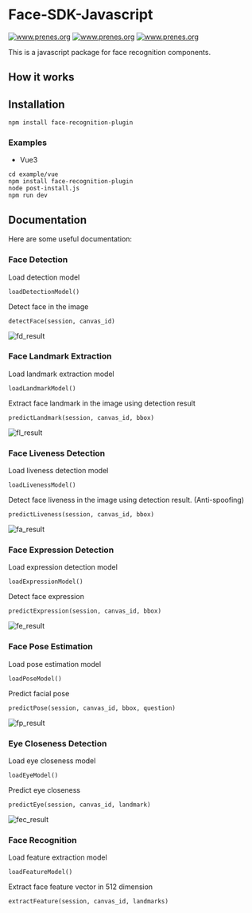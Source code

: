 # Face-SDK-Javascript

<a target="_blank" href="https://t.me/jareddean"><img src="https://img.shields.io/badge/telegram-prenes-green.svg?logo=telegram " alt="www.prenes.org"></a>
<a target="_blank" href="https://wa.me/+14422295661"><img src="https://img.shields.io/badge/whatsapp-prenes-green.svg?logo=whatsapp " alt="www.prenes.org"></a>
<a target="_blank" href="https://join.slack.com/t/prenes/shared_invite/zt-1cx925fip-vL4nKJN64XBMbx8vdwHP7Q"><img src="https://img.shields.io/badge/slack-prenes-green.svg?logo=slack " alt="www.prenes.org"></a>

This is a javascript package for face recognition components.

## How it works

## Installation
```
npm install face-recognition-plugin
```

### Examples
- Vue3

```
cd example/vue
npm install face-recognition-plugin
node post-install.js
npm run dev
```
## Documentation

Here are some useful documentation:
### Face Detection
Load detection model
```
loadDetectionModel()
```
Detect face in the image
```
detectFace(session, canvas_id)
```

![fd_result](https://user-images.githubusercontent.com/82228271/184420486-8284f6d2-10fa-47fd-a625-cf15956d32d4.png)

### Face Landmark Extraction
Load landmark extraction model
```
loadLandmarkModel()
```
Extract face landmark in the image using detection result
```
predictLandmark(session, canvas_id, bbox)
```

![fl_result](https://user-images.githubusercontent.com/82228271/184420510-a7b71a90-0fcc-4534-9bcc-15e3af2e9fce.png)

### Face Liveness Detection
Load liveness detection model
```
loadLivenessModel()
```
Detect face liveness in the image using detection result. (Anti-spoofing)
```
predictLiveness(session, canvas_id, bbox)
```

![fa_result](https://user-images.githubusercontent.com/82228271/184953255-9cb7b3d2-864c-4a15-a1f1-3e0dea8b6792.png)

### Face Expression Detection
Load expression detection model
```
loadExpressionModel()
```
Detect face expression
```
predictExpression(session, canvas_id, bbox)
```

![fe_result](https://user-images.githubusercontent.com/82228271/185451067-92dc54e6-bce6-40aa-96dc-bfd16d799104.png)

### Face Pose Estimation
Load pose estimation model
```
loadPoseModel()
```
Predict facial pose
```
predictPose(session, canvas_id, bbox, question)
```

![fp_result](https://user-images.githubusercontent.com/82228271/185186671-d288caac-a0a4-4644-a2ea-63386ba0aeee.png)

### Eye Closeness Detection
Load eye closeness model
```
loadEyeModel()
```
Predict eye closeness
```
predictEye(session, canvas_id, landmark)
```

![fec_result](https://user-images.githubusercontent.com/82228271/185659906-adcd2240-403f-48fd-b318-924ff0de7bdf.png)

### Face Recognition
Load feature extraction model
```
loadFeatureModel()
```
Extract face feature vector in 512 dimension
```
extractFeature(session, canvas_id, landmarks)
```


